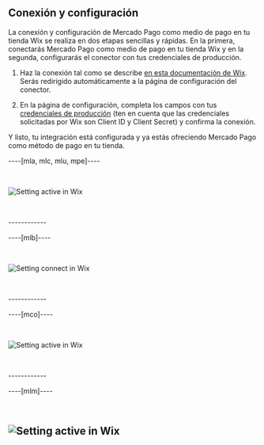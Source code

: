 ## Conexión y configuración

La conexión y configuración de Mercado Pago como medio de pago en tu tienda Wix se realiza en dos etapas sencillas y rápidas. En la primera, conectarás Mercado Pago como medio de pago en tu tienda Wix y en la segunda, configurarás el conector con tus credenciales de producción.
1. Haz la conexión tal como se describe [en esta documentación de Wix](https://support.wix.com/pt/article/conectando-mercadopago-como-provedor-de-pagamento). Serás redirigido automáticamente a la página de configuración del conector.

2. En la página de configuración, completa los campos con tus [credenciales de producción](https://www.mercadopago[FAKER][URL][DOMAIN]/developers/pt/guides/resources/credentials) (ten en cuenta que las credenciales solicitadas por Wix son Client ID y Client Secret) y confirma la conexión.

Y listo, tu integración está configurada y ya estás ofreciendo Mercado Pago como método de pago en tu tienda.

----[mla, mlc, mlu, mpe]----
<p>&nbsp;</p>

![Setting active in Wix](/images/wix/wix_pt_connect_configuration_mla_mlc_mlu_mpe.gif)
<p>&nbsp;</p>
------------

----[mlb]----
<p>&nbsp;</p>

![Setting connect in Wix](/images/wix/wix_pt_connect_configuration_mlb.gif)
<p>&nbsp;</p>
------------

----[mco]----
<p>&nbsp;</p>

![Setting active in Wix](/images/wix/wix_pt_connect_configuration_mco.gif)
<p>&nbsp;</p>
------------

----[mlm]----
<p>&nbsp;</p>

![Setting active in Wix](/images/wix/wix_pt_connect_configuration_mlm.gif)
------------

